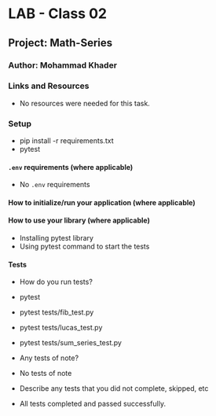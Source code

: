 # LAB - Class 02

## Project: Math-Series

### Author: Mohammad Khader

### Links and Resources
- No resources were needed for this task.

### Setup
- pip install -r requirements.txt
- pytest

#### `.env` requirements (where applicable)
- No `.env` requirements

#### How to initialize/run your application (where applicable)

#### How to use your library (where applicable)
- Installing pytest library
- Using pytest command to start the tests

#### Tests

- How do you run tests?

- pytest
- pytest tests/fib_test.py
- pytest tests/lucas_test.py
- pytest tests/sum_series_test.py

- Any tests of note?
- No tests of note

- Describe any tests that you did not complete, skipped, etc
- All tests completed and passed successfully.

